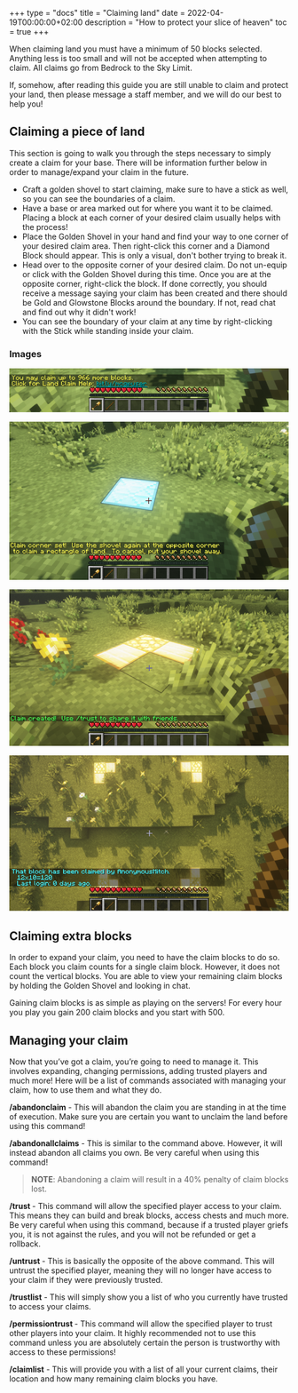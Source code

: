 +++
type = "docs"
title = "Claiming land"
date = 2022-04-19T00:00:00+02:00
description = "How to protect your slice of heaven"
toc = true
+++

When claiming land you must have a minimum of 50 blocks selected. Anything less is too small and will not be accepted when attempting to claim. All claims go from Bedrock to the Sky Limit.

If, somehow, after reading this guide you are still unable to claim and protect your land, then please message a staff member, and we will do our best to help you!

## Claiming a piece of land

This section is going to walk you through the steps necessary to simply create a claim for your base. There will be information further below in order to manage/expand your claim in the future.

- Craft a golden shovel to start claiming, make sure to have a stick as well, so you can see the boundaries of a claim.
- Have a base or area marked out for where you want it to be claimed. Placing a block at each corner of your desired claim usually helps with the process!
- Place the Golden Shovel in your hand and find your way to one corner of your desired claim area. Then right-click this corner and a Diamond Block should appear. This is only a visual, don't bother trying to break it.
- Head over to the opposite corner of your desired claim. Do not un-equip or click with the Golden Shovel during this time. Once you are at the opposite corner, right-click the block. If done correctly, you should receive a message saying your claim has been created and there should be Gold and Glowstone Blocks around the boundary. If not, read chat and find out why it didn't work!
- You can see the boundary of your claim at any time by right-clicking with the Stick while standing inside your claim.

### Images

![Items required](images/inventory.png) 

![Claim corners](images/corners.png) 

![Claim has been made](images/claimed.png) 

![Right-click with the stick to see a claim](images/show-claim.png)

## Claiming extra blocks

In order to expand your claim, you need to have the claim blocks to do so. Each block you claim counts for a single claim block. However, it does not count the vertical blocks. You are able to view your remaining claim blocks by holding the Golden Shovel and looking in chat.

Gaining claim blocks is as simple as playing on the servers! For every hour you play you gain 200 claim blocks and you start with 500.

## Managing your claim

Now that you’ve got a claim, you’re going to need to manage it. This involves expanding, changing permissions, adding trusted players and much more! Here will be a list of commands associated with managing your claim, how to use them and what they do.

**/abandonclaim** - 
This will abandon the claim you are standing in at the time of execution. Make sure you are certain you want to unclaim the land before using this command!

**/abandonallclaims** -
This is similar to the command above. However, it will instead abandon all claims you own. Be very careful when using this command!

> **NOTE**: Abandoning a claim will result in a 40% penalty of claim blocks lost.

**/trust <player>** -
This command will allow the specified player access to your claim. This means they can build and break blocks, access chests and much more. Be very careful when using this command, because if a trusted player griefs you, it is not against the rules, and you will not be refunded or get a rollback.

**/untrust <player>** -
This is basically the opposite of the above command. This will untrust the specified player, meaning they will no longer have access to your claim if they were previously trusted.

**/trustlist** -
This will simply show you a list of who you currently have trusted to access your claims.

**/permissiontrust <player>** -
This command will allow the specified player to trust other players into your claim. It highly recommended not to use this command unless you are absolutely certain the person is trustworthy with access to these permissions!

**/claimlist** -
This will provide you with a list of all your current claims, their location and how many remaining claim blocks you have.
